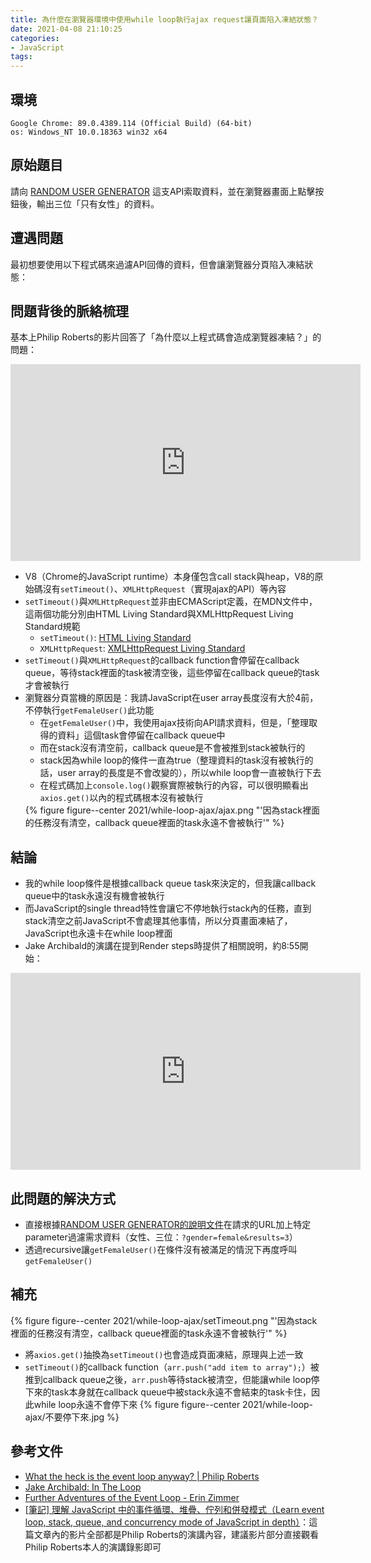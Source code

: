 ```yaml
---
title: 為什麼在瀏覽器環境中使用while loop執行ajax request讓頁面陷入凍結狀態？
date: 2021-04-08 21:10:25
categories:
- JavaScript
tags:
---
```


## 環境
```
Google Chrome: 89.0.4389.114 (Official Build) (64-bit)
os: Windows_NT 10.0.18363 win32 x64
```

## 原始題目
請向 [RANDOM USER GENERATOR](https://randomuser.me/) 這支API索取資料，並在瀏覽器畫面上點擊按鈕後，輸出三位「只有女性」的資料。


## 遭遇問題
最初想要使用以下程式碼來過濾API回傳的資料，但會讓瀏覽器分頁陷入凍結狀態：
<script src="https://gist.github.com/tzynwang/b7049eb35ec2a9950f4c48f1fdd48c28.js"></script>


## 問題背後的脈絡梳理
基本上Philip Roberts的影片回答了「為什麼以上程式碼會造成瀏覽器凍結？」的問題：
<iframe width="560" height="315" src="https://www.youtube.com/embed/8aGhZQkoFbQ" title="YouTube video player" frameborder="0" allow="accelerometer; autoplay; clipboard-write; encrypted-media; gyroscope; picture-in-picture" allowfullscreen></iframe>

- V8（Chrome的JavaScript runtime）本身僅包含call stack與heap，V8的原始碼沒有`setTimeout()`、`XMLHttpRequest`（實現ajax的API）等內容
- `setTimeout()`與`XMLHttpRequest`並非由ECMAScript定義，在MDN文件中，這兩個功能分別由HTML Living Standard與XMLHttpRequest Living Standard規範
  - `setTimeout()`: [HTML Living Standard](https://html.spec.whatwg.org/multipage/timers-and-user-prompts.html#dom-settimeout)
  - `XMLHttpRequest`: [XMLHttpRequest Living Standard](https://xhr.spec.whatwg.org/)
- `setTimeout()`與`XMLHttpRequest`的callback function會停留在callback queue，等待stack裡面的task被清空後，這些停留在callback queue的task才會被執行
- 瀏覽器分頁當機的原因是：我請JavaScript在user array長度沒有大於4前，不停執行`getFemaleUser()`此功能
  - 在`getFemaleUser()`中，我使用ajax技術向API請求資料，但是，「整理取得的資料」這個task會停留在callback queue中
  - 而在stack沒有清空前，callback queue是不會被推到stack被執行的
  - stack因為while loop的條件一直為true（整理資料的task沒有被執行的話，user array的長度是不會改變的），所以while loop會一直被執行下去
  - 在程式碼加上`console.log()`觀察實際被執行的內容，可以很明顯看出`axios.get()`以內的程式碼根本沒有被執行
  <script src="https://gist.github.com/tzynwang/b0f95a819bf495c771c321cfaa4ecf8e.js"></script>
  {% figure figure--center 2021/while-loop-ajax/ajax.png "'因為stack裡面的任務沒有清空，callback queue裡面的task永遠不會被執行'" %}


## 結論
- 我的while loop條件是根據callback queue task來決定的，但我讓callback queue中的task永遠沒有機會被執行
- 而JavaScript的single thread特性會讓它不停地執行stack內的任務，直到stack清空之前JavaScript不會處理其他事情，所以分頁畫面凍結了，JavaScript也永遠卡在while loop裡面
- Jake Archibald的演講在提到Render steps時提供了相關說明，約8:55開始：
<iframe width="560" height="315" src="https://www.youtube.com/embed/cCOL7MC4Pl0?start=535" title="YouTube video player" frameborder="0" allow="accelerometer; autoplay; clipboard-write; encrypted-media; gyroscope; picture-in-picture" allowfullscreen></iframe>


## 此問題的解決方式
- 直接根據[RANDOM USER GENERATOR的說明文件](https://randomuser.me/documentation#gender)在請求的URL加上特定parameter過濾需求資料（女性、三位：`?gender=female&results=3`）
- 透過recursive讓`getFemaleUser()`在條件沒有被滿足的情況下再度呼叫`getFemaleUser()`


## 補充
{% figure figure--center 2021/while-loop-ajax/setTimeout.png "'因為stack裡面的任務沒有清空，callback queue裡面的task永遠不會被執行'" %}
- 將`axios.get()`抽換為`setTimeout()`也會造成頁面凍結，原理與上述一致
- `setTimeout()`的callback function（`arr.push("add item to array");`）被推到callback queue之後，`arr.push`等待stack被清空，但能讓while loop停下來的task本身就在callback queue中被stack永遠不會結束的task卡住，因此while loop永遠不會停下來
{% figure figure--center 2021/while-loop-ajax/不要停下來.jpg %}


## 參考文件
- [What the heck is the event loop anyway? | Philip Roberts](https://youtu.be/8aGhZQkoFbQ)
- [Jake Archibald: In The Loop](https://youtu.be/cCOL7MC4Pl0)
- [Further Adventures of the Event Loop - Erin Zimmer](https://youtu.be/u1kqx6AenYw)
- [[筆記] 理解 JavaScript 中的事件循環、堆疊、佇列和併發模式（Learn event loop, stack, queue, and concurrency mode of JavaScript in depth）](https://pjchender.blogspot.com/2017/08/javascript-learn-event-loop-stack-queue.html)：這篇文章內的影片全部都是Philip Roberts的演講內容，建議影片部分直接觀看Philip Roberts本人的演講錄影即可